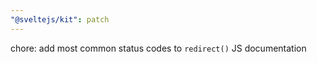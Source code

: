 ```yaml
---
"@sveltejs/kit": patch
---
```


chore: add most common status codes to `redirect()` JS documentation
